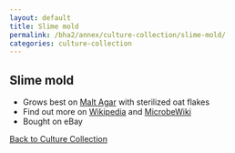 ```yaml
---
layout: default
title: Slime mold
permalink: /bha2/annex/culture-collection/slime-mold/
categories: culture-collection
---
```


## Slime mold

* Grows best on [Malt Agar](/bha2/annex/cultivation-media/malt-agar/) with sterilized oat flakes
* Find out more on [Wikipedia](https://en.wikipedia.org/wiki/Slime_mold) and [MicrobeWiki](http://biowiki.kenyon.edu/index.php/Physarum_Polycephalum)
* Bought on eBay

[Back to Culture Collection](/bha2/annex/culture-collection/)

